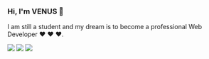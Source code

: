 ### Hi, I'm VENUS 👋
I am still a student and my dream is to become a professional Web Developer  ♥️ ♥️ ♥️.

![](http://github-profile-summary-cards.vercel.app/api/cards/profile-details?username=VenusakaVXT&theme=github)
![](http://github-profile-summary-cards.vercel.app/api/cards/stats?username=VenusakaVXT&theme=github)
![](http://github-profile-summary-cards.vercel.app/api/cards/repos-per-language?username=VenusakaVXT&theme=github)
